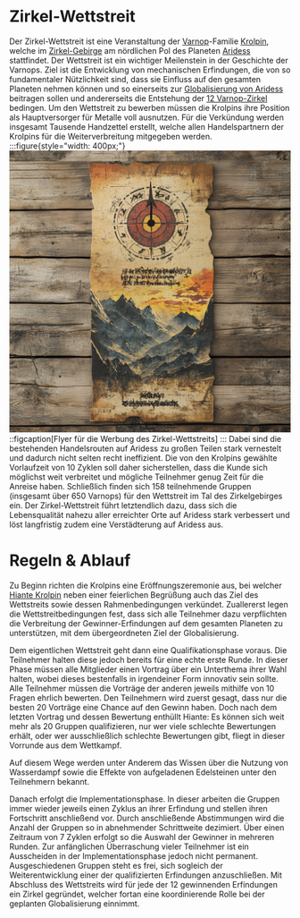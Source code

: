
# Zirkel-Wettstreit

Der Zirkel-Wettstreit ist eine Veranstaltung der [Varnop](/content/Volk_/Varnops/index.md)-Familie [Krolpin](/content/Volk_/Varnops/Politik/Familie_/Krolpin_Zirkelgruender/index.md), welche im [Zirkel-Gebirge](/content/Himmelskoerper_/Aridess/Kontinent_/Unol/Gebirge_Zirkelgebirge/index.md) am nördlichen Pol des Planeten [Aridess](/content/Himmelskoerper_/Aridess/index.md) stattfindet.
Der Wettstreit ist ein wichtiger Meilenstein in der Geschichte der Varnops.
Ziel ist die Entwicklung von mechanischen Erfindungen, die von so fundamentaler Nützlichkeit sind, dass sie Einfluss auf den gesamten Planeten nehmen können und so einerseits zur [Globalisierung von Aridess](../Globalisierung-Aridess.md) beitragen sollen und andererseits die Entstehung der [12 Varnop-Zirkel](/content/Volk_/Varnops/Politik/Zirkel_/index.md) bedingen.
Um den Wettstreit zu bewerben müssen die Krolpins ihre Position als Hauptversorger für Metalle voll ausnutzen.
Für die Verkündung werden insgesamt Tausende Handzettel erstellt, welche allen Handelspartnern der Krolpins für die Weiterverbreitung mitgegeben werden.
:::figure{style="width: 400px;"}
![Flyer für die Werbung des Zirkel-Wettstreits](./images/Flyer_Werbung.png)
::figcaption[Flyer für die Werbung des Zirkel-Wettstreits]
:::
Dabei sind die bestehenden Handelsrouten auf Aridess zu großen Teilen stark vernestelt und dadurch nicht selten recht ineffizient.
Die von den Krolpins gewählte Vorlaufzeit von 10 Zyklen soll daher sicherstellen, dass die Kunde sich möglichst weit verbreitet und mögliche Teilnehmer genug Zeit für die Anreise haben.
Schließlich finden sich 158 teilnehmende Gruppen (insgesamt über 650 Varnops) für den Wettstreit im Tal des Zirkelgebirges ein.
Der Zirkel-Wettstreit führt letztendlich dazu, dass sich die Lebensqualität nahezu aller erreichter Orte auf Aridess stark verbessert und löst langfristig zudem eine Verstädterung auf Aridess aus.

# Regeln & Ablauf
Zu Beginn richten die Krolpins eine Eröffnungszeremonie aus, bei welcher [Hiante Krolpin](/content/Volk_/Varnops/Politik/Familie_/Krolpin_Zirkelgruender/Charakter_/Hiante-Krolpin/index.md) neben einer feierlichen Begrüßung auch das Ziel des Wettstreits sowie dessen Rahmenbedingungen verkündet.
Zuallererst legen die Wettstreitbedingungen fest, dass sich alle Teilnehmer dazu verpflichten die Verbreitung der Gewinner-Erfindungen auf dem gesamten Planeten zu unterstützen, mit dem übergeordneten Ziel der Globalisierung.

Dem eigentlichen Wettstreit geht dann eine Qualifikationsphase voraus.
Die Teilnehmer halten diese jedoch bereits für eine echte erste Runde. 
In dieser Phase müssen alle Mitglieder einen Vortrag über ein Unterthema ihrer Wahl halten, wobei dieses bestenfalls in irgendeiner Form innovativ sein sollte.
Alle Teilnehmer müssen die Vorträge der anderen jeweils mithilfe von 10 Fragen ehrlich bewerten.
Den Teilnehmern wird zuerst gesagt, dass nur die besten 20 Vorträge eine Chance auf den Gewinn haben.
Doch nach dem letzten Vortrag und dessen Bewertung enthüllt Hiante:
Es können sich weit mehr als 20 Gruppen qualifizieren, nur wer viele schlechte Bewertungen erhält, oder wer ausschließlich schlechte Bewertungen gibt, fliegt in dieser Vorrunde aus dem Wettkampf.

Auf diesem Wege werden unter Anderem das Wissen über die Nutzung von Wasserdampf sowie die Effekte von aufgeladenen Edelsteinen unter den Teilnehmern bekannt.

Danach erfolgt die Implementationsphase.
In dieser arbeiten die Gruppen immer wieder jeweils einen Zyklus an ihrer Erfindung und stellen ihren Fortschritt anschließend vor.
Durch anschließende Abstimmungen wird die Anzahl der Gruppen so in abnehmender Schrittweite dezimiert.
Über einen Zeitraum von 7 Zyklen erfolgt so die Auswahl der Gewinner in mehreren Runden.
Zur anfänglichen Überraschung vieler Teilnehmer ist ein Ausscheiden in der Implementationsphase jedoch nicht permanent.
Ausgeschiedenen Gruppen steht es frei, sich sogleich der Weiterentwicklung einer der qualifizierten Erfindungen anzuschließen.
Mit Abschluss des Wettstreits wird für jede der 12 gewinnenden Erfindungen ein Zirkel gegründet, welcher fortan eine koordinierende Rolle bei der geplanten Globalisierung einnimmt.
